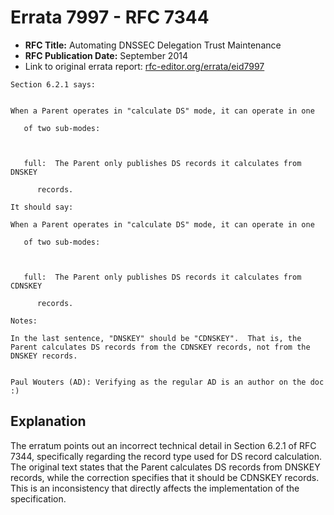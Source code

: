 # Errata 7997 - RFC 7344

- **RFC Title:** Automating DNSSEC Delegation Trust Maintenance
- **RFC Publication Date:** September 2014
- Link to original errata report: [rfc-editor.org/errata/eid7997](https://www.rfc-editor.org/errata/eid7997)

```
Section 6.2.1 says:


When a Parent operates in "calculate DS" mode, it can operate in one
   of two sub-modes:

   full:  The Parent only publishes DS records it calculates from DNSKEY
      records.

It should say:

When a Parent operates in "calculate DS" mode, it can operate in one
   of two sub-modes:

   full:  The Parent only publishes DS records it calculates from CDNSKEY
      records.

Notes:

In the last sentence, "DNSKEY" should be "CDNSKEY".  That is, the Parent calculates DS records from the CDNSKEY records, not from the DNSKEY records.

Paul Wouters (AD): Verifying as the regular AD is an author on the doc :)
```

## Explanation

The erratum points out an incorrect technical detail in Section 6.2.1 of RFC 7344, specifically regarding the record type used for DS record calculation.  The original text states that the Parent calculates DS records from DNSKEY records, while the correction specifies that it should be CDNSKEY records. This is an inconsistency that directly affects the implementation of the specification.
